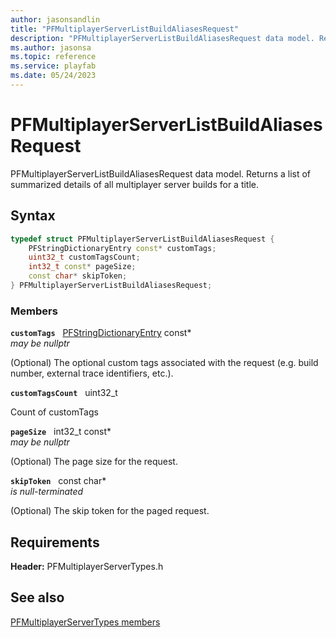 ```yaml
---
author: jasonsandlin
title: "PFMultiplayerServerListBuildAliasesRequest"
description: "PFMultiplayerServerListBuildAliasesRequest data model. Returns a list of summarized details of all multiplayer server builds for a title."
ms.author: jasonsa
ms.topic: reference
ms.service: playfab
ms.date: 05/24/2023
---
```


# PFMultiplayerServerListBuildAliasesRequest  

PFMultiplayerServerListBuildAliasesRequest data model. Returns a list of summarized details of all multiplayer server builds for a title.  

## Syntax  
  
```cpp
typedef struct PFMultiplayerServerListBuildAliasesRequest {  
    PFStringDictionaryEntry const* customTags;  
    uint32_t customTagsCount;  
    int32_t const* pageSize;  
    const char* skipToken;  
} PFMultiplayerServerListBuildAliasesRequest;  
```
  
### Members  
  
**`customTags`** &nbsp; [PFStringDictionaryEntry](../../pftypes/structs/pfstringdictionaryentry.md) const*  
*may be nullptr*  
  
(Optional) The optional custom tags associated with the request (e.g. build number, external trace identifiers, etc.).
  
**`customTagsCount`** &nbsp; uint32_t  
  
Count of customTags
  
**`pageSize`** &nbsp; int32_t const*  
*may be nullptr*  
  
(Optional) The page size for the request.
  
**`skipToken`** &nbsp; const char*  
*is null-terminated*  
  
(Optional) The skip token for the paged request.
  
  
## Requirements  
  
**Header:** PFMultiplayerServerTypes.h
  
## See also  
[PFMultiplayerServerTypes members](../pfmultiplayerservertypes_members.md)  

  
  
